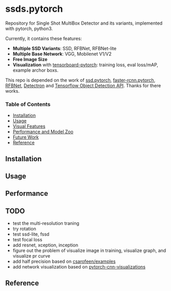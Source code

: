 # ssds.pytorch
Repository for Single Shot MultiBox Detector and its variants, implemented with pytorch, python3.

Currently, it contains these features:
- **Multiple SSD Variants**: SSD, RFBNet, RFBNet-lite
- **Multiple Base Network**: VGG, Mobilenet V1/V2
- **Free Image Size**
- **Visualization** with [tensorboard-pytorch](https://github.com/lanpa/tensorboard-pytorch): training loss, eval loss/mAP, example archor boxs.

This repo is depended on the work of [ssd.pytorch](https://github.com/amdegroot/ssd.pytorch), [faster-rcnn.pytorch](https://github.com/jwyang/faster-rcnn.pytorch), [RFBNet](https://github.com/ruinmessi/RFBNet), [Detectron](https://github.com/facebookresearch/Detectron) and [Tensorflow Object Detection API](https://github.com/tensorflow/models/tree/master/research/object_detection). Thanks for there works.

### Table of Contents
- <a href='#installation'>Installation</a>
- <a href='#usage'>Usage</a>
- <a href='#features'>Visual Features</a>
- <a href='#performance'>Performance and Model Zoo</a>
- <a href='#todo'>Future Work</a>
- <a href='#reference'>Reference</a>

## Installation

## Usage

## Performance

## TODO
- test the multi-resolution traning
- try rotation
- test ssd-lite, fssd
- test focal loss
- add resnet, xception, inception
- figure out the problem of visualize image in training, visualize graph, and visualize pr curve
- add half precision based on [csarofeen/examples](https://github.com/csarofeen/examples/tree/dist_fp16)
- add network visualization based on [pytorch-cnn-visualizations](https://github.com/utkuozbulak/pytorch-cnn-visualizations)

## Reference

